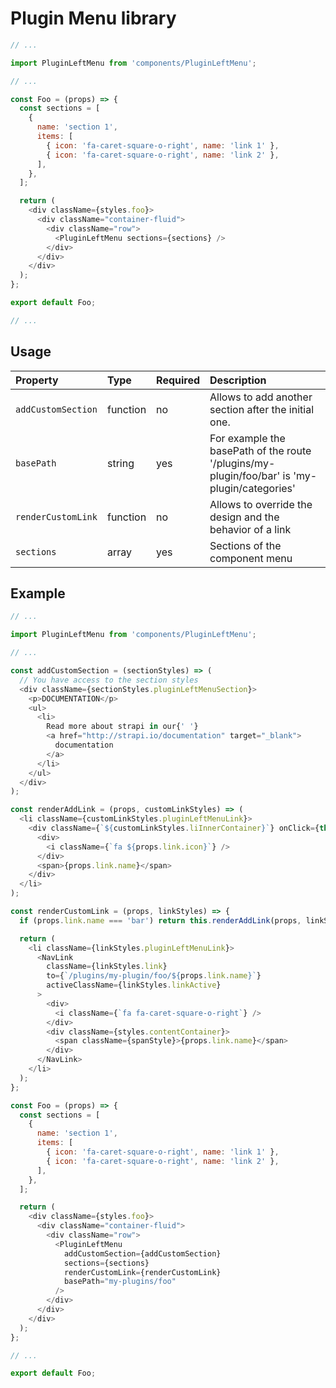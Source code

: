 # Plugin Menu library

```js
// ...

import PluginLeftMenu from 'components/PluginLeftMenu';

// ...

const Foo = (props) => {
  const sections = [
    {
      name: 'section 1',
      items: [
        { icon: 'fa-caret-square-o-right', name: 'link 1' },
        { icon: 'fa-caret-square-o-right', name: 'link 2' },
      ],
    },
  ];

  return (
    <div className={styles.foo}>
      <div className="container-fluid">
        <div className="row">
          <PluginLeftMenu sections={sections} />
        </div>
      </div>
    </div>
  );
};

export default Foo;

// ...
```

## Usage

| Property           | Type     | Required | Description                                                                                  |
| :----------------- | :------- | :------- | :------------------------------------------------------------------------------------------- |
| `addCustomSection` | function | no       | Allows to add another section after the initial one.                                         |
| `basePath`         | string   | yes      | For example the basePath of the route '/plugins/my-plugin/foo/bar' is 'my-plugin/categories' |
| `renderCustomLink` | function | no       | Allows to override the design and the behavior of a link                                     |
| `sections`         | array    | yes      | Sections of the component menu                                                               |

## Example

```js
// ...

import PluginLeftMenu from 'components/PluginLeftMenu';

// ...

const addCustomSection = (sectionStyles) => (
  // You have access to the section styles
  <div className={sectionStyles.pluginLeftMenuSection}>
    <p>DOCUMENTATION</p>
    <ul>
      <li>
        Read more about strapi in our{' '}
        <a href="http://strapi.io/documentation" target="_blank">
          documentation
        </a>
      </li>
    </ul>
  </div>
);

const renderAddLink = (props, customLinkStyles) => (
  <li className={customLinkStyles.pluginLeftMenuLink}>
    <div className={`${customLinkStyles.liInnerContainer}`} onClick={this.handleAddLinkClick}>
      <div>
        <i className={`fa ${props.link.icon}`} />
      </div>
      <span>{props.link.name}</span>
    </div>
  </li>
);

const renderCustomLink = (props, linkStyles) => {
  if (props.link.name === 'bar') return this.renderAddLink(props, linkStyles);

  return (
    <li className={linkStyles.pluginLeftMenuLink}>
      <NavLink
        className={linkStyles.link}
        to={`/plugins/my-plugin/foo/${props.link.name}`}
        activeClassName={linkStyles.linkActive}
      >
        <div>
          <i className={`fa fa-caret-square-o-right`} />
        </div>
        <div className={styles.contentContainer}>
          <span className={spanStyle}>{props.link.name}</span>
        </div>
      </NavLink>
    </li>
  );
};

const Foo = (props) => {
  const sections = [
    {
      name: 'section 1',
      items: [
        { icon: 'fa-caret-square-o-right', name: 'link 1' },
        { icon: 'fa-caret-square-o-right', name: 'link 2' },
      ],
    },
  ];

  return (
    <div className={styles.foo}>
      <div className="container-fluid">
        <div className="row">
          <PluginLeftMenu
            addCustomSection={addCustomSection}
            sections={sections}
            renderCustomLink={renderCustomLink}
            basePath="my-plugins/foo"
          />
        </div>
      </div>
    </div>
  );
};

// ...

export default Foo;
```
